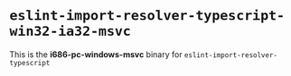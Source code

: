 # `eslint-import-resolver-typescript-win32-ia32-msvc`

This is the **i686-pc-windows-msvc** binary for `eslint-import-resolver-typescript`
